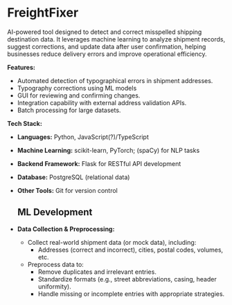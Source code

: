 # FreightFixer
AI-powered tool designed to detect and correct misspelled shipping destination data. It leverages machine learning to analyze shipment records, suggest corrections, and update data after user confirmation, helping businesses reduce delivery errors and improve operational efficiency.

 **Features:**
   - Automated detection of typographical errors in shipment addresses.
   -  Typography corrections using ML models 
   -  GUI for reviewing and confirming changes.
   -  Integration capability with external address validation APIs.
   -  Batch processing for large datasets.
    
**Tech Stack:**
  - **Languages:** Python, JavaScript(?)/TypeScript
  - **Machine Learning:** scikit-learn, PyTorch; (spaCy) for NLP tasks
  - **Backend Framework:** Flask for RESTful API development
  - **Database:** PostgreSQL (relational data)
  - **Other Tools:** Git for version control



    ## ML Development

- **Data Collection & Preprocessing:**
  - Collect real-world shipment data (or mock data), including:
    - Addresses (correct and incorrect), cities, postal codes, volumes, etc.
  - Preprocess data to:
    - Remove duplicates and irrelevant entries.
    - Standardize formats (e.g., street abbreviations, casing, header uniformity).
    - Handle missing or incomplete entries with appropriate strategies.
